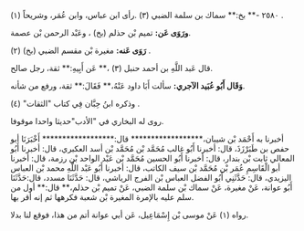 ٢٥٨٠ -** بخ:** سماك بن سلمة الضبي (٣) .رأى ابن عباس، وابن عُمَر، وشريحاً (١) .

**ورَوَى عَن:** تميم بْن حذلم (بخ) ، وعَبْد الرحمن بْن عصمة.

**رَوَى عَنه:** مغيرة بْن مقسم الضبي (بخ) (٢) .

قال عَبد اللَّهِ بن أحمد حنبل (٣) ،** عَن أَبِيهِ:** ثقة، رجل صالح.

**وَقَال أَبُو عُبَيد الآجري:** سألت أَبَا داود عَنْهُ،** فَقَالَ:** ثقة، ورفع من شأنه.

وذكره ابنُ حِبَّان فِي كتاب "الثقات" (٤) .

روى له البخاري في "الأدب"حديثا واحدا موقوفا.

أخبرنا به أَحْمَد بْن شيبان،****************** قال:****************** أَخْبَرَنَا أبو حفص بن طَبَرْزَذَ، قال: أخبرنا أَبُو غالب مُحَمَّد بْن مُحَمَّد بْن أسد العكبري، قال: أخبرنا أَبُو المعالي ثابت بْن بندار، قال: أخبرنا أَبُو الحسين مُحَمَّد بْن عَبْد الواحد بْن رزمة، قال: أخبرنا أبو الْقَاسِمِ عُمَر بْن مُحَمَّد بْن سيف الكاتب، قال: أخبرنا أَبُو عَبْد اللَّهِ محمد بْن العباس اليزيدي، قال: حَدَّثَنِي أَبُو الفضل العباس بْن الفرج الرياشي، قال: حَدَّثَنَا مسدد، قال:حَدَّثَنَا أَبُو عوانة، عَنْ مغيرة، عَنْ سماك بْن سلمة الضبي، عَنْ تميم بْن حذلم،** قال:** أول من سلم عليه بالإمرة المغيرة بْن شعبة فكرهها ثم إنه أقر بها.

رواه (١) عَنْ موسى بْن إِسْمَاعِيل، عَن أبي عوانة أتم من هذا، فوقع لنا بدلا.